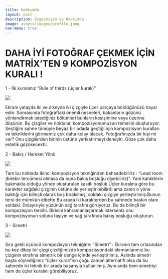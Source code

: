 ```yaml
---
title: Hakkımda
layout: post
description: Özgeçmişim ve Hakkımda
image: assets/images/profile.jpeg
nav-menu: true
---
```


# DAHA İYİ FOTOĞRAF ÇEKMEK İÇİN MATRİX’TEN 9 KOMPOZİSYON KURALI !

1 - İlk kuralımız “Rule of thirds (üçler kuralı)”

![](https://i1.wp.com/barisozcan.com/wp-content/uploads/2015/08/1.png?resize=1024%2C640)

Ekranı yatayda iki ve dikeyde iki çizgiyle üçer parçaya böldüğünüzü hayal edin. Sonrasında fotoğraftaki önemli nesneleri, bakanların gözünü yönlendirmek istediğiniz bölümleri bunların kesişimine veya üzerine düşürün. Bu çizgiler ve noktalar, kompozisyonumuzun temelini oluşturuyor.
Seçtiğim sahne tümüyle beyaz bir odada geçtiği için kompozisyon kuralları ve tekniklerini görmemiz çok daha kolay olacak.
Fotoğrafınızda bir kişi mi var? Onu çizgilerden birinin üstüne yerleştirmeyi deneyin. Göze çok daha estetik gözükecektir.

2 - Bakış / Hareket Yönü

![](https://i2.wp.com/barisozcan.com/wp-content/uploads/2015/08/2.png?resize=1024%2C640)

Tam bu noktada ikinci kompozisyon tekniğinden bahsedebiliriz : “Lead room (birebir tercümesi olmasa da buna bakış boşluğu diyebiliriz)”. Yani karakterin bakmakta olduğu yönde oluşturulan kasıtlı boşluk.Üçler kuralına göre bu karakter sağdaki çizginin üstüne de yerleştirilebilirdi ama zaten o yöne baktığı için bilinçli olarak boş bırakılmış, soldaki çizgiye yerleştirilmiş.Bunun tersi de mümkün elbette.Bu arada iki karakterden bu sahnede baskın olanı soldaki. Dolayısıyla yüzünün sağ tarafını görüyoruz. Bu da bilinçli bir kompozisyon tercihi. Birisini kahramanlaştırmak isterseniz onu kompozisyonun soluna taşıyın ve sağ tarafında bakış boşluğu oluşturun.

3 - Simetri

![](https://i1.wp.com/barisozcan.com/wp-content/uploads/2015/08/3.png?resize=1024%2C640)

Sıra geldi üçüncü kompozisyon tekniğine: “Simetri” : Ekranın tam ortasından bu kez dikey bir çizgi çizdiğimizde kompozisyondaki elemanlarımız bu çizginin etrafına simetrik bir denge içinde yerleştirilmiş. Aslında simetri başta söylediğimiz “üçler kuralı”nın çoğu zaman alternatifi olsa da bu sahnede iki teknik bir arada başarıyla kullanılmış. Aynı anda hem simetriyi hem de üçler kuralını görebiliyoruz.